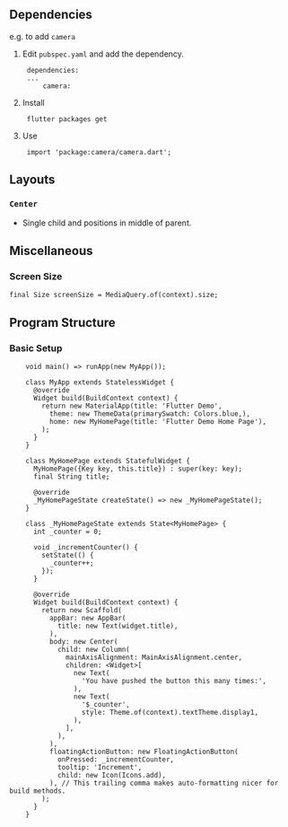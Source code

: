 ## Dependencies

e.g. to add `camera`

1. Edit `pubspec.yaml` and add the dependency.

		dependencies:
		...
			camera:

2. Install

		flutter packages get

3. Use

		import 'package:camera/camera.dart';

## Layouts

### `Center`

- Single child and positions in middle of parent.

## Miscellaneous

### Screen Size

	final Size screenSize = MediaQuery.of(context).size;
	

## Program Structure

### Basic Setup

		void main() => runApp(new MyApp());
		
		class MyApp extends StatelessWidget {
		  @override
		  Widget build(BuildContext context) {
		    return new MaterialApp(title: 'Flutter Demo',
		      theme: new ThemeData(primarySwatch: Colors.blue,),
		      home: new MyHomePage(title: 'Flutter Demo Home Page'),
		    );
		  }
		}
		
		class MyHomePage extends StatefulWidget {
		  MyHomePage({Key key, this.title}) : super(key: key);
		  final String title;
		
		  @override
		  _MyHomePageState createState() => new _MyHomePageState();
		}
		
		class _MyHomePageState extends State<MyHomePage> {
		  int _counter = 0;
		
		  void _incrementCounter() {
		    setState(() {
		      _counter++;
		    });
		  }
		
		  @override
		  Widget build(BuildContext context) {
		    return new Scaffold(
		      appBar: new AppBar(
		        title: new Text(widget.title),
		      ),
		      body: new Center(
		        child: new Column(
		          mainAxisAlignment: MainAxisAlignment.center,
		          children: <Widget>[
		            new Text(
		              'You have pushed the button this many times:',
		            ),
		            new Text(
		              '$_counter',
		              style: Theme.of(context).textTheme.display1,
		            ),
		          ],
		        ),
		      ),
		      floatingActionButton: new FloatingActionButton(
		        onPressed: _incrementCounter,
		        tooltip: 'Increment',
		        child: new Icon(Icons.add),
		      ), // This trailing comma makes auto-formatting nicer for build methods.
		    );
		  }
		}		